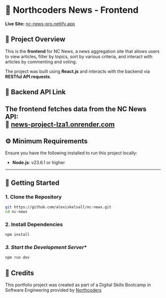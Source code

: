 # 📰 **Northcoders News - Frontend**

**Live Site:** [nc-news-pro.netlify.app](https://nc-news-pro.netlify.app)  

## 📌 **Project Overview**  
This is the **frontend** for NC News, a news aggregation site that allows users to view articles, filter by topics, sort by various criteria, and interact with articles by commenting and voting.

The project was built using **React.js** and interacts with the backend via **RESTful API requests**.

## 🔗 **Backend API Link**  
The frontend fetches data from the **NC News API**:  
🔗 [news-project-lza1.onrender.com](https://news-project-lza1.onrender.com) 
---

## ⚙️ **Minimum Requirements**  
Ensure you have the following installed to run this project locally:  

- **Node.js**: v23.6.1 or higher

---

## 🚀 **Getting Started**  

### **1. Clone the Repository**  
```bash
git https://github.com/alexiskelsall/nc-news.git
cd nc-news
```

### **2. Install Dependencies**  
```bash
npm install
```

### *3. Start the Development Server**  
```bash
npm run dev
```
## 📢 **Credits**
This portfolio project was created as part of a Digital Skills Bootcamp in Software Engineering provided by [Northcoders](https://northcoders.com/)
